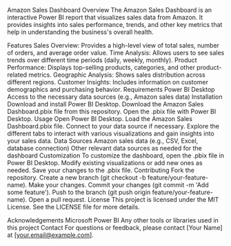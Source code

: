 Amazon Sales Dashboard
Overview
The Amazon Sales Dashboard is an interactive Power BI report that visualizes sales data from Amazon. It provides insights into sales performance, trends, and other key metrics that help in understanding the business's overall health.

Features
Sales Overview: Provides a high-level view of total sales, number of orders, and average order value.
Time Analysis: Allows users to see sales trends over different time periods (daily, weekly, monthly).
Product Performance: Displays top-selling products, categories, and other product-related metrics.
Geographic Analysis: Shows sales distribution across different regions.
Customer Insights: Includes information on customer demographics and purchasing behavior.
Requirements
Power BI Desktop
Access to the necessary data sources (e.g., Amazon sales data)
Installation
Download and install Power BI Desktop.
Download the Amazon Sales Dashboard.pbix file from this repository.
Open the .pbix file with Power BI Desktop.
Usage
Open Power BI Desktop.
Load the Amazon Sales Dashboard.pbix file.
Connect to your data source if necessary.
Explore the different tabs to interact with various visualizations and gain insights into your sales data.
Data Sources
Amazon sales data (e.g., CSV, Excel, database connection)
Other relevant data sources as needed for the dashboard
Customization
To customize the dashboard, open the .pbix file in Power BI Desktop.
Modify existing visualizations or add new ones as needed.
Save your changes to the .pbix file.
Contributing
Fork the repository.
Create a new branch (git checkout -b feature/your-feature-name).
Make your changes.
Commit your changes (git commit -m 'Add some feature').
Push to the branch (git push origin feature/your-feature-name).
Open a pull request.
License
This project is licensed under the MIT License. See the LICENSE file for more details.

Acknowledgements
Microsoft Power BI
Any other tools or libraries used in this project
Contact
For questions or feedback, please contact [Your Name] at [your.email@example.com].








